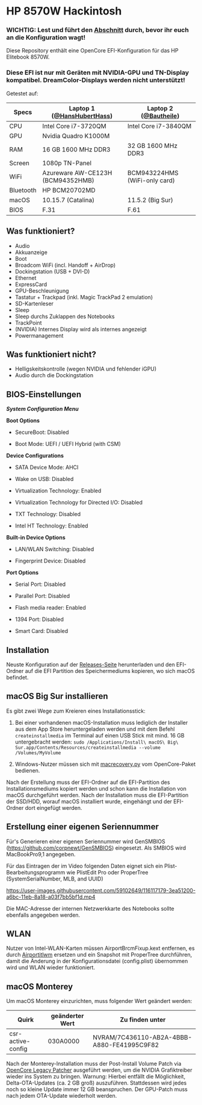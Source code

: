 # HP 8570W Hackintosh
 
### WICHTIG: Lest und führt den [Abschnitt](#Erstellung-einer-eigenen-Seriennummer) durch, bevor ihr euch an die Konfiguration wagt!

Diese Repository enthält eine OpenCore EFI-Konfiguration für das HP Elitebook 8570W.

### Diese EFI ist nur mit Geräten mit NVIDIA-GPU und TN-Display kompatibel. DreamColor-Displays werden nicht unterstützt!

Getestet auf:

| Specs | Laptop 1 ([@HansHubertHass](https://github.com/HansHubertHass)) | Laptop 2 ([@Bautheile](https://github.com/Bautheile)) |
| -- | -- | -- |
| CPU | Intel Core i7-3720QM | Intel Core i7-3840QM |
| GPU | Nvidia Quadro K1000M  | |
| RAM | 16 GB 1600 MHz DDR3  | 32 GB 1600 MHz DDR3 |
| Screen | 1080p TN-Panel  | |
| WiFi | Azureware AW-CE123H (BCM94352HMB) | BCM943224HMS (WiFi-only card) |
| Bluetooth | HP BCM20702MD |
| macOS | 10.15.7 (Catalina) | 11.5.2 (Big Sur) |
| BIOS | F.31 | F.61 |

## Was funktioniert?

- Audio
- Akkuanzeige
- Boot
- Broadcom WiFi (incl. Handoff + AirDrop)
- Dockingstation (USB + DVI-D)
- Ethernet
- ExpressCard
- GPU-Beschleunigung
- Tastatur + Trackpad (inkl. Magic TrackPad 2 emulation)
- SD-Kartenleser
- Sleep
- Sleep durchs Zuklappen des Notebooks
- TrackPoint
- (NVIDIA) Internes Display wird als internes angezeigt
- Powermanagement

## Was funktioniert nicht?

- Helligskeitskontrolle (wegen NVIDIA und fehlender iGPU)
- Audio durch die Dockingstation

## BIOS-Einstellungen

***System Configuration Menu***

**Boot Options**

* SecureBoot: Disabled

* Boot Mode: UEFI / UEFI Hybrid (with CSM)

**Device Configurations**
    
* SATA Device Mode: AHCI

* Wake on USB: Disabled

* Virtualization Technology: Enabled

* Virtualization Technology for Directed I/O: Disabled

* TXT Technology: Disabled

* Intel HT Technology: Enabled

**Built-in Device Options**
    
* LAN/WLAN Switching: Disabled

* Fingerprint Device: Disabled

**Port Options**
    
* Serial Port: Disabled

* Parallel Port: Disabled

* Flash media reader: Enabled

* 1394 Port: Disabled

* Smart Card: Disabled

## Installation

Neuste Konfiguration auf der [Releases-Seite](https://github.com/SkyrilHD/HP-8570W-Hackintosh/releases/) herunterladen und den EFI-Ordner auf die EFI Partition des Speichermediums kopieren, wo sich macOS befindet.

## macOS Big Sur installieren

Es gibt zwei Wege zum Kreieren eines Installationsstick:

1. Bei einer vorhandenen macOS-Installation muss lediglich der Installer aus dem App Store heruntergeladen werden und mit dem Befehl `createinstallmedia` im Terminal auf einen USB Stick mit mind. 16 GB untergebracht werden: `sudo /Applications/Install\ macOS\ Big\ Sur.app/Contents/Resources/createinstallmedia --volume /Volumes/MyVolume`

2. Windows-Nutzer müssen sich mit [macrecovery.py](https://dortania.github.io/OpenCore-Install-Guide/installer-guide/winblows-install.html) vom OpenCore-Paket bedienen.

Nach der Erstellung muss der EFI-Ordner auf die EFI-Partition des Installationsmediums kopiert werden und schon kann die Installation von macOS durchgeführt werden. Nach der Installation muss die EFI-Partition der SSD/HDD, worauf macOS installiert wurde, eingehängt und der EFI-Ordner dort eingefügt werden.

## Erstellung einer eigenen Seriennummer

Für's Generieren einer eigenen Seriennummer wird GenSMBIOS (https://github.com/corpnewt/GenSMBIOS) eingesetzt. Als SMBIOS wird MacBookPro9,1 angegeben.

Für das Eintragen der im Video folgenden Daten eignet sich ein Plist-Bearbeitungsprogramm wie PlistEdit Pro oder ProperTree (SystemSerialNumber, MLB, and UUID)

https://user-images.githubusercontent.com/59102649/116117179-3ea51200-a6bc-11eb-8a18-a03f7bb5bf1d.mp4

Die MAC-Adresse der internen Netzwerkkarte des Notebooks sollte ebenfalls angegeben werden.

## WLAN

Nutzer von Intel-WLAN-Karten müssen AirportBrcmFixup.kext entfernen, es durch [Airportitlwm](https://github.com/OpenIntelWireless/itlwm/releases) ersetzen und ein Snapshot mit ProperTree durchführen, damit die Änderung in der Konfigurationsdatei (config.plist) übernommen wird und WLAN wieder funktioniert.

## macOS Monterey

Um macOS Monterey einzurichten, muss folgender Wert geändert werden:

| Quirk | geänderter Wert | Zu finden unter |
| -- | -- | -- |
| csr-active-config | 030A0000 | NVRAM/7C436110-AB2A-4BBB-A880-FE41995C9F82 |

Nach der Monterey-Installation muss der Post-Install Volume Patch via [OpenCore Legacy Patcher](https://github.com/dortania/OpenCore-Legacy-Patcher/releases) ausgeführt werden, um die NVIDIA Grafiktreiber wieder ins System zu bringen.
Warnung: Hierbei entfällt die Möglichkeit, Delta-OTA-Updates (ca. 2 GB groß) auszuführen. Stattdessen wird jedes noch so kleine Update immer 12 GB beanspruchen.
Der GPU-Patch muss nach jedem OTA-Update wiederholt werden.

